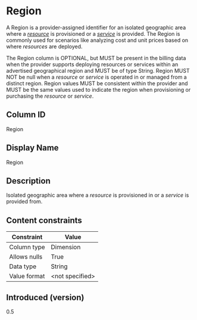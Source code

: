 # Region

A Region is a provider-assigned identifier for an isolated geographic area where a [*resource*](#glossary:resource) is provisioned or a [*service*](#glossary:service) is provided. The Region is commonly used for scenarios like analyzing cost and unit prices based on where *resources* are deployed.

The Region column is OPTIONAL, but MUST be present in the billing data when the provider supports deploying resources or services within an advertised geographical region and MUST be of type String. Region MUST NOT be null when a *resource* or *service* is operated in or managed from a distinct region. Region values MUST be consistent within the provider and MUST be the same values used to indicate the region when provisioning or purchasing the *resource* or *service*.

## Column ID

Region

## Display Name

Region

## Description

Isolated geographic area where a *resource* is provisioned in or a *service* is provided from.

## Content constraints

| Constraint      | Value           |
|-----------------|-----------------|
| Column type     | Dimension       |
| Allows nulls    | True            |
| Data type       | String          |
| Value format    | \<not specified> |

## Introduced (version)

0.5
